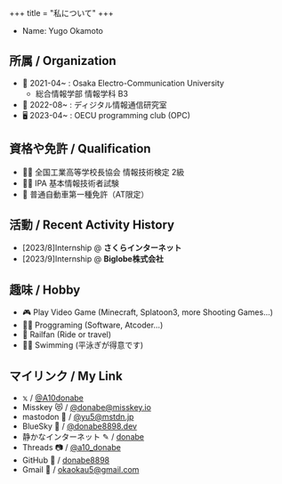 +++
title = "私について"
+++


- Name: Yugo Okamoto

## 所属 / Organization

- 🏫 2021-04~ : Osaka Electro-Communication University
    - 総合情報学部 情報学科 B3
- 🔬 2022-08~ : ディジタル情報通信研究室
- 🖥️ 2023-04~ : OECU programming club (OPC)

## 資格や免許 / Qualification

- 🧑‍💻 全国工業高等学校長協会 情報技術検定 2級
- 🧑‍💻 IPA 基本情報技術者試験
- 🚗 普通自動車第一種免許（AT限定）

## 活動 / Recent Activity History

- [2023/8]Internship @ __さくらインターネット__
- [2023/9]Internship @ __Biglobe株式会社__


## 趣味 / Hobby

- 🎮 Play Video Game (Minecraft, Splatoon3, more Shooting Games...)
- 🧑‍💻 Proggraming (Software, Atcoder...)
- 🚅 Railfan (Ride or travel)
- 🏊🏻 Swimming (平泳ぎが得意です)

## マイリンク / My Link

- 𝕩 / [@A10donabe](https://twitter.com/A10donabe)
- Misskey 😻 / [@donabe@misskey.io](https://misskey.io/@donabe)
- mastodon 🐘 / [@yu5@mstdn.jp](https://mstdn.jp/@yu5)
- BlueSky 🦋 / [@donabe8898.dev](https://bsky.app/profile/donabe8898.dev)
- 静かなインターネット ✎ / [donabe](https://sizu.me/donabe)
- Threads 📷 / [@a10_donabe](https://www.threads.net/@a10_donabe)
- GitHub 🐙 / [donabe8898](https://github.com/donabe8898)
- Gmail 📨 / [okaokau5@gmail.com](okaokau5@gmail.com)